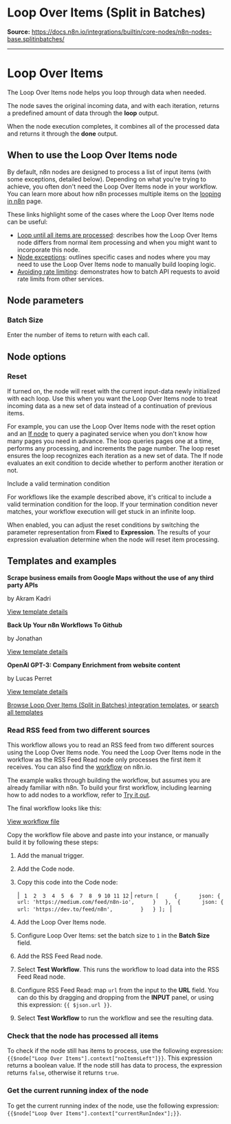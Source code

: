 # Loop Over Items (Split in Batches)

**Source:** https://docs.n8n.io/integrations/builtin/core-nodes/n8n-nodes-base.splitinbatches/

---

# Loop Over Items

The Loop Over Items node helps you loop through data when needed.

The node saves the original incoming data, and with each iteration, returns a predefined amount of data through the **loop** output.

When the node execution completes, it combines all of the processed data and returns it through the **done** output.

## When to use the Loop Over Items node

By default, n8n nodes are designed to process a list of input items (with some exceptions, detailed below). Depending on what you're trying to achieve, you often don't need the Loop Over Items node in your workflow. You can learn more about how n8n processes multiple items on the [looping in n8n](../../../../flow-logic/looping/) page.

These links highlight some of the cases where the Loop Over Items node can be useful:

- [Loop until all items are processed](../../../../flow-logic/looping/#loop-until-all-items-are-processed): describes how the Loop Over Items node differs from normal item processing and when you might want to incorporate this node.
- [Node exceptions](../../../../flow-logic/looping/#node-exceptions): outlines specific cases and nodes where you may need to use the Loop Over Items node to manually build looping logic.
- [Avoiding rate limiting](../../rate-limits/): demonstrates how to batch API requests to avoid rate limits from other services.

## Node parameters

### Batch Size

Enter the number of items to return with each call.

## Node options

### Reset

If turned on, the node will reset with the current input-data newly initialized with each loop. Use this when you want the Loop Over Items node to treat incoming data as a new set of data instead of a continuation of previous items.

For example, you can use the Loop Over Items node with the reset option and an [If node](../n8n-nodes-base.if/) to query a paginated service when you don't know how many pages you need in advance. The loop queries pages one at a time, performs any processing, and increments the page number. The loop reset ensures the loop recognizes each iteration as a new set of data. The If node evaluates an exit condition to decide whether to perform another iteration or not.

Include a valid termination condition

For workflows like the example described above, it's critical to include a valid termination condition for the loop. If your termination condition never matches, your workflow execution will get stuck in an infinite loop.

When enabled, you can adjust the reset conditions by switching the parameter representation from **Fixed** to **Expression**. The results of your expression evaluation determine when the node will reset item processing.

## Templates and examples

**Scrape business emails from Google Maps without the use of any third party APIs**

by Akram Kadri

[View template details](https://n8n.io/workflows/2567-scrape-business-emails-from-google-maps-without-the-use-of-any-third-party-apis/)

**Back Up Your n8n Workflows To Github**

by Jonathan

[View template details](https://n8n.io/workflows/1534-back-up-your-n8n-workflows-to-github/)

**OpenAI GPT-3: Company Enrichment from website content**

by Lucas Perret

[View template details](https://n8n.io/workflows/1862-openai-gpt-3-company-enrichment-from-website-content/)

[Browse Loop Over Items (Split in Batches) integration templates](https://n8n.io/integrations/split-in-batches/), or [search all templates](https://n8n.io/workflows/)

### Read RSS feed from two different sources

This workflow allows you to read an RSS feed from two different sources using the Loop Over Items node. You need the Loop Over Items node in the workflow as the RSS Feed Read node only processes the first item it receives. You can also find the [workflow](https://n8n.io/workflows/687-read-rss-feed-from-two-different-sources/) on n8n.io.

The example walks through building the workflow, but assumes you are already familiar with n8n. To build your first workflow, including learning how to add nodes to a workflow, refer to [Try it out](../../../../try-it-out/).

The final workflow looks like this:

[View workflow file](/_workflows/integrations/builtin/core-nodes/n8n-nodes-base.splitinbatches/rss-feed-example.json)

Copy the workflow file above and paste into your instance, or manually build it by following these steps:

1. Add the manual trigger.
2. Add the Code node.
3. Copy this code into the Code node:

   | ```  1  2  3  4  5  6  7  8  9 10 11 12 ``` | ``` return [ 	{ 		json: { 			url: 'https://medium.com/feed/n8n-io', 		} 	}, 	{ 		json: { 			url: 'https://dev.to/feed/n8n', 		} 	} ];  ``` |
4. Add the Loop Over Items node.
5. Configure Loop Over Items: set the batch size to `1` in the **Batch Size** field.
6. Add the RSS Feed Read node.
7. Select **Test Workflow**. This runs the workflow to load data into the RSS Feed Read node.
8. Configure RSS Feed Read: map `url` from the input to the **URL** field. You can do this by dragging and dropping from the **INPUT** panel, or using this expression: `{{ $json.url }}`.
9. Select **Test Workflow** to run the workflow and see the resulting data.

### Check that the node has processed all items

To check if the node still has items to process, use the following expression: `{{$node["Loop Over Items"].context["noItemsLeft"]}}`. This expression returns a boolean value. If the node still has data to process, the expression returns `false`, otherwise it returns `true`.

### Get the current running index of the node

To get the current running index of the node, use the following expression: `{{$node["Loop Over Items"].context["currentRunIndex"];}}`.
